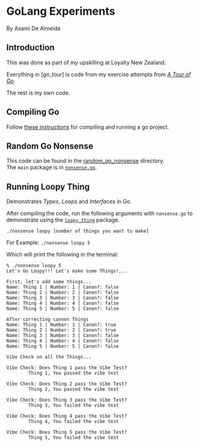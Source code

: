 # GoLang Experiments

By Asami De Almeida

## Introduction

This was done as part of my upskilling at Loyalty New Zealand.

Everything in [go_tour] is code from my exercise attempts from *[A Tour of Go](https://go.dev/tour)*.

The rest is my own code.

## Compiling Go
Follow [these instructions](https://go.dev/doc/tutorial/compile-install) for compiling and running a go project.

## Random Go Nonsense
This code can be found in the [random_go_nonsense](random_go_nonsense) directory.</br>
The `main` package is in [`nonsense.go`](random_go_nonsense/nonsense/nonsense.go).

## Running Loopy Thing
Demonstrates _Types_, _Loops_ and _Interfaces_ in Go.

After compiling the code, run the following arguments with `nonsense.go` to demonstrate using the [`loopy_thing`](random_go_nonsense/loopy_thing/loopy_thing.go) package.

`./nonsense loopy [number of things you want to make]`

For Example:
`./nonsense loopy 5`

Which will print the following in the terminal:
```
% ./nonsense loopy 5
Let's Go Loopy!!! Let's make some Things!...

First, let's add some things...
Name: Thing 1 | Number: 1 | Canon?: false
Name: Thing 2 | Number: 2 | Canon?: false
Name: Thing 3 | Number: 3 | Canon?: false
Name: Thing 4 | Number: 4 | Canon?: false
Name: Thing 5 | Number: 5 | Canon?: false

After correcting cannon Things
Name: Thing 1 | Number: 1 | Canon?: true
Name: Thing 2 | Number: 2 | Canon?: true
Name: Thing 3 | Number: 3 | Canon?: false
Name: Thing 4 | Number: 4 | Canon?: false
Name: Thing 5 | Number: 5 | Canon?: false

Vibe Check on all the Things...

Vibe Check: Does Thing 1 pass the Vibe Test?
        Thing 1, You passed the vibe test

Vibe Check: Does Thing 2 pass the Vibe Test?
        Thing 2, You passed the vibe test

Vibe Check: Does Thing 3 pass the Vibe Test?
        Thing 3, You failed the vibe test

Vibe Check: Does Thing 4 pass the Vibe Test?
        Thing 4, You failed the vibe test

Vibe Check: Does Thing 5 pass the Vibe Test?
        Thing 5, You failed the vibe test
```
